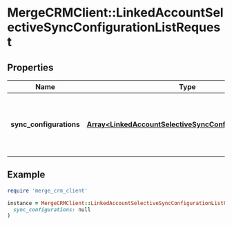 # MergeCRMClient::LinkedAccountSelectiveSyncConfigurationListRequest

## Properties

| Name | Type | Description | Notes |
| ---- | ---- | ----------- | ----- |
| **sync_configurations** | [**Array&lt;LinkedAccountSelectiveSyncConfigurationRequest&gt;**](LinkedAccountSelectiveSyncConfigurationRequest.md) | The selective syncs associated with a linked account. |  |

## Example

```ruby
require 'merge_crm_client'

instance = MergeCRMClient::LinkedAccountSelectiveSyncConfigurationListRequest.new(
  sync_configurations: null
)
```

